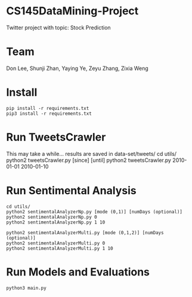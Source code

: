 # CS145DataMining-Project
Twitter project with topic: Stock Prediction 

# Team 
Don Lee, Shunji Zhan, Yaying Ye, Zeyu Zhang, Zixia Weng

# Install
    pip install -r requirements.txt
    pip3 install -r requirements.txt

# Run TweetsCrawler
This may take a while... results are saved in data-set/tweets/
    cd utils/
    python2 tweetsCrawler.py [since] [until]
    python2 tweetsCrawler.py 2010-01-01 2010-01-10

# Run Sentimental Analysis
    cd utils/
    python2 sentimentalAnalyzerNp.py [mode (0,1)] [numDays (optional)]
    python2 sentimentalAnalyzerNp.py 0
    python2 sentimentalAnalyzerNp.py 1 10
    
    python2 sentimentalAnalyzerMulti.py [mode (0,1,2)] [numDays (optional)]
    python2 sentimentalAnalyzerMulti.py 0
    python2 sentimentalAnalyzerMulti.py 1 10
# Run Models and Evaluations
    python3 main.py

